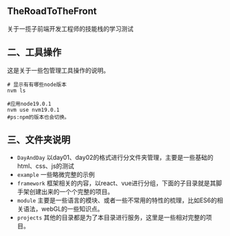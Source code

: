 ## TheRoadToTheFront
关于一揽子前端开发工程师的技能栈的学习测试

## 二、工具操作
这是关于一些包管理工具操作的说明。
```shell
# 显示有有哪些node版本
nvm ls

#应用node19.0.1
nvm use nvm19.0.1
#ps:npm的版本也会切换。
```

## 三、文件夹说明
- `DayAndDay` 以day01、day02的格式进行分文件夹管理，主要是一些基础的html、css、js的测试
- `example` 一些略微完整的示例
- `framework` 框架相关的内容，以react、vue进行分组，下面的子目录就是其脚手架创建出来的一个个完整的项目。
- `module` 主要是一些语言的模块、或者一些不常用的特性的梳理，比如ES6的相关语法，webGL的一些知识点。
- `projects` 其他的目录都是为了本目录进行服务，这里是一些相对完整的项目。
